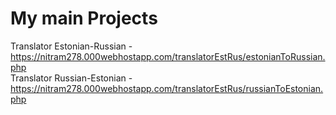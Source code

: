 # My main Projects
Translator Estonian-Russian - https://nitram278.000webhostapp.com/translatorEstRus/estonianToRussian.php <br/>
Translator Russian-Estonian - https://nitram278.000webhostapp.com/translatorEstRus/russianToEstonian.php <br/>
